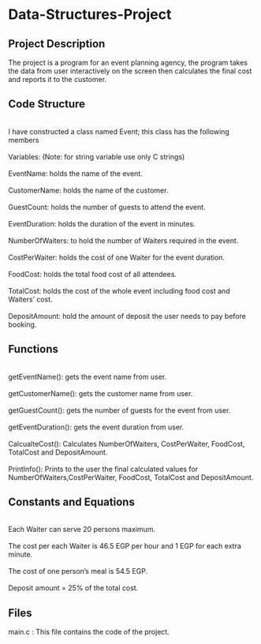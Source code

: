 <h1>Data-Structures-Project</h1>
  <h2>Project Description</h2>
    <p>The project is a program for an event planning agency, the program takes the 
       data from user interactively on the screen then calculates the final cost and reports it to the 
       customer.
    </p>
    <h2>Code Structure</h2>
      <p>
       <br>I have constructed a class named Event; this class has the following members</br>
       <br>Variables: (Note: for string variable use only C strings)</br>
       <br>EventName: holds the name of the event.</br>
       <br>CustomerName: holds the name of the customer.</br>
       <br>GuestCount: holds the number of guests to attend the event.</br>
       <br>EventDuration: holds the duration of the event in minutes.</br>        
       <br>NumberOfWaiters: to hold the number of Waiters required in the event.</br>
       <br>CostPerWaiter: holds the cost of one Waiter for the event duration.</br>
       <br>FoodCost: holds the total food cost of all attendees.</br>
       <br>TotalCost: holds the cost of the whole event including food cost and Waiters’ cost.</br>
       <br>DepositAmount: hold the amount of deposit the user needs to pay before booking.</br>
      </p>
    <h2>Functions</h2>
      <p>
       <br>getEventName(): gets the event name from user.</br>
       <br>getCustomerName(): gets the customer name from user.</br>
       <br>getGuestCount(): gets the number of guests for the event from user.</br>
       <br>getEventDuration(): gets the event duration from user.</br>
       <br>CalcualteCost(): Calculates NumberOfWaiters, CostPerWaiter, FoodCost, TotalCost and DepositAmount.</br>
       <br>PrintInfo(): Prints to the user the final calculated values for NumberOfWaiters,CostPerWaiter, FoodCost, TotalCost and DepositAmount.</br>
      </p>
    <h2>Constants and Equations</h2>
      <p>
       <br>Each Waiter can serve 20 persons maximum.</br>
       <br>The cost per each Waiter is 46.5 EGP per hour and 1 EGP for each extra minute.</br>
       <br>The cost of one person’s meal is 54.5 EGP.</br>
       <br>Deposit amount = 25% of the total cost.</br>
      </p>
  <h2>Files</h2>
    <p>main.c : This file contains the code of the project.</p>
